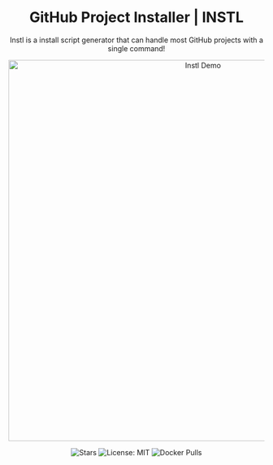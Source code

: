 <h1 align="center">GitHub Project Installer | INSTL</h1>
<p align="center">Instl is a install script generator that can handle most GitHub projects with a single command!</p>

<p align="center">
<img width="750" src="https://user-images.githubusercontent.com/31022056/179850318-c764269d-2bf9-4966-96d0-03ad406cc2d2.png" alt="Instl Demo">
</p>

<p align="center">

<a style="text-decoration: none" href="https://github.com/installer/installer/stargazers">
<img src="https://img.shields.io/github/stars/installer/installer.svg?style=flat-square" alt="Stars">
</a>

<a style="text-decoration: none" href="https://opensource.org/licenses/MIT">
<img src="https://img.shields.io/badge/License-MIT-yellow.svg?style=flat-square" alt="License: MIT">
</a>

<a style="text-decoration: none" href="https://hub.docker.com/r/marvinjwendt/instl">
<img alt="Docker Pulls" src="https://img.shields.io/docker/pulls/marvinjwendt/instl?style=flat-square">
</a>

</p>
